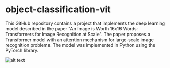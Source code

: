 # object-classification-vit

  This GitHub repository contains a project that implements the deep learning model described in the paper "An Image is Worth 16x16 Words: Transformers for Image Recognition at Scale". The paper proposes a Transformer model with an attention mechanism for large-scale image recognition problems. The model was implemented in Python using the PyTorch library.

![alt text](https://huggingface.co/datasets/huggingface/documentation-images/resolve/main/transformers/model_doc/vit_architecture.jpg)
